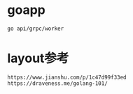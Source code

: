 # goapp

    go api/grpc/worker

# layout参考

    https://www.jianshu.com/p/1c47d99f33ed
    https://draveness.me/golang-101/
